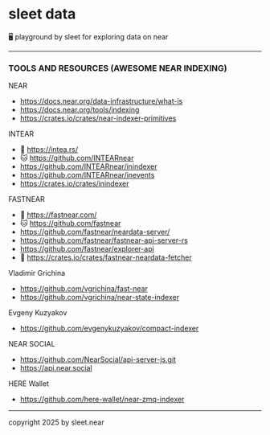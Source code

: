 # sleet data
🖥️ playground by sleet for exploring data on near

---

### TOOLS AND RESOURCES (AWESOME NEAR INDEXING)

NEAR
- https://docs.near.org/data-infrastructure/what-is
- https://docs.near.org/tools/indexing
- https://crates.io/crates/near-indexer-primitives


INTEAR
- 🔗 https://intea.rs/
- 🐱 https://github.com/INTEARnear
- https://github.com/INTEARnear/inindexer
- https://github.com/INTEARnear/inevents
- https://crates.io/crates/inindexer

FASTNEAR
- 🔗 https://fastnear.com/
- 🐱 https://github.com/fastnear
- https://github.com/fastnear/neardata-server/
- https://github.com/fastnear/fastnear-api-server-rs
- https://github.com/fastnear/explorer-api
- 🦀 https://crates.io/crates/fastnear-neardata-fetcher

Vladimir Grichina
- https://github.com/vgrichina/fast-near
- https://github.com/vgrichina/near-state-indexer

Evgeny Kuzyakov
- https://github.com/evgenykuzyakov/compact-indexer

NEAR SOCIAL
- https://github.com/NearSocial/api-server-js.git
- https://api.near.social

HERE Wallet
- https://github.com/here-wallet/near-zmq-indexer

---

copyright 2025 by sleet.near